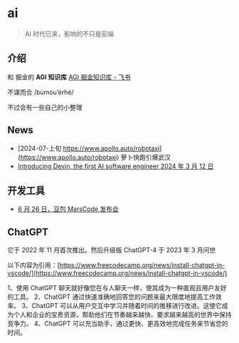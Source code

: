 # ai

> AI 时代已来，影响的不只是前端

## 介绍

和 掘金的 **AGI 知识库** [AGI 掘金知识库 - 飞书](https://www.feishu.cn/community/article/wiki?id=7390269992593260545&fromUser=https://github.com/yayxs/ai-front-end)

不谋而合
/bùmóu’érhé/

不过会有一些自己的小整理

## News

- [2024-07-上旬 https://www.apollo.auto/robotaxi](https://www.apollo.auto/robotaxi) 萝卜快跑引爆武汉
- [Introducing Devin, the first AI software engineer 2024 年 3 月 12 日 ](https://www.cognition-labs.com/blog)

## 开发工具

- [6 月 26 日，豆包 MarsCode 发布会](https://juejin.cn/post/7382411119326068763?searchId=202407121419295A9857B4D412EB38A325)

## ChatGPT

它于 2022 年 11 月首次推出。然后升级版 ChatGPT-4 于 2023 年 3 月问世

以下内容为引用：[https://www.freecodecamp.org/news/install-chatgpt-in-vscode/](https://www.freecodecamp.org/news/install-chatgpt-in-vscode/)

1、使用 ChatGPT 聊天就好像您在与人聊天一样，使其成为一种直观且用户友好的工具。
2、ChatGPT 通过快速准确地回答您的问题来最大限度地提高工作效率。
3、ChatGPT 可以从用户交互中学习并随着时间的推移进行改进。这使它成为个人和企业的宝贵资源，帮助他们在节奏越来越快、要求越来越高的世界中保持竞争力。
4、ChatGPT 可以充当助手，通过更快、更高效地完成任务来节省您的时间。
